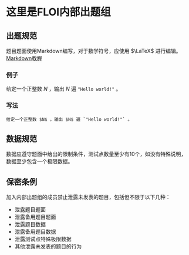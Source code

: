 # 这里是FLOI内部出题组
## 出题规范
题目题面使用Markdown编写，对于数学符号，应使用 $\LaTeX$ 进行编辑。
[Markdown教程](https://markdown.com.cn/)
### 例子
给定一个正整数 $N$ ，输出 $N$ 遍 `"Hello world!"` 。
### 写法
```给定一个正整数 $N$ ，输出 $N$ 遍 `"Hello world!"` 。```
## 数据规范
数据应遵守题面中给出的限制条件，测试点数量至少有10个，如没有特殊说明，数据至少包含一个极限数据。
## 保密条例
加入内部出题组的成员禁止泄露未发表的题目，包括但不限于以下几种：
- 泄露题目题面
- 泄露备用题目题面
- 泄露题目数据
- 泄露备用题目数据
- 泄露测试点特殊极限数据
- 其他泄露未发表的题目的行为